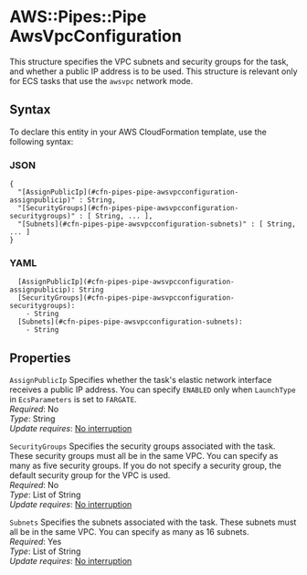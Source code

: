 # AWS::Pipes::Pipe AwsVpcConfiguration<a name="aws-properties-pipes-pipe-awsvpcconfiguration"></a>

This structure specifies the VPC subnets and security groups for the task, and whether a public IP address is to be used\. This structure is relevant only for ECS tasks that use the `awsvpc` network mode\.

## Syntax<a name="aws-properties-pipes-pipe-awsvpcconfiguration-syntax"></a>

To declare this entity in your AWS CloudFormation template, use the following syntax:

### JSON<a name="aws-properties-pipes-pipe-awsvpcconfiguration-syntax.json"></a>

```
{
  "[AssignPublicIp](#cfn-pipes-pipe-awsvpcconfiguration-assignpublicip)" : String,
  "[SecurityGroups](#cfn-pipes-pipe-awsvpcconfiguration-securitygroups)" : [ String, ... ],
  "[Subnets](#cfn-pipes-pipe-awsvpcconfiguration-subnets)" : [ String, ... ]
}
```

### YAML<a name="aws-properties-pipes-pipe-awsvpcconfiguration-syntax.yaml"></a>

```
  [AssignPublicIp](#cfn-pipes-pipe-awsvpcconfiguration-assignpublicip): String
  [SecurityGroups](#cfn-pipes-pipe-awsvpcconfiguration-securitygroups): 
    - String
  [Subnets](#cfn-pipes-pipe-awsvpcconfiguration-subnets): 
    - String
```

## Properties<a name="aws-properties-pipes-pipe-awsvpcconfiguration-properties"></a>

`AssignPublicIp`  <a name="cfn-pipes-pipe-awsvpcconfiguration-assignpublicip"></a>
Specifies whether the task's elastic network interface receives a public IP address\. You can specify `ENABLED` only when `LaunchType` in `EcsParameters` is set to `FARGATE`\.  
*Required*: No  
*Type*: String  
*Update requires*: [No interruption](https://docs.aws.amazon.com/AWSCloudFormation/latest/UserGuide/using-cfn-updating-stacks-update-behaviors.html#update-no-interrupt)

`SecurityGroups`  <a name="cfn-pipes-pipe-awsvpcconfiguration-securitygroups"></a>
Specifies the security groups associated with the task\. These security groups must all be in the same VPC\. You can specify as many as five security groups\. If you do not specify a security group, the default security group for the VPC is used\.  
*Required*: No  
*Type*: List of String  
*Update requires*: [No interruption](https://docs.aws.amazon.com/AWSCloudFormation/latest/UserGuide/using-cfn-updating-stacks-update-behaviors.html#update-no-interrupt)

`Subnets`  <a name="cfn-pipes-pipe-awsvpcconfiguration-subnets"></a>
Specifies the subnets associated with the task\. These subnets must all be in the same VPC\. You can specify as many as 16 subnets\.  
*Required*: Yes  
*Type*: List of String  
*Update requires*: [No interruption](https://docs.aws.amazon.com/AWSCloudFormation/latest/UserGuide/using-cfn-updating-stacks-update-behaviors.html#update-no-interrupt)